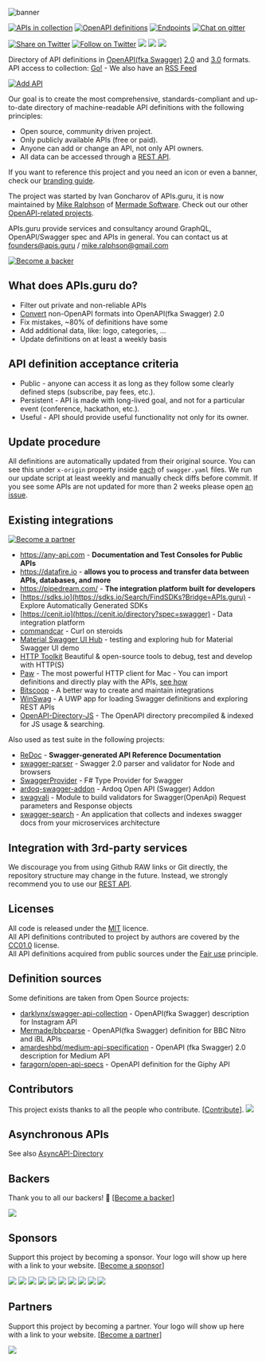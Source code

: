 


![banner]

[![APIs in collection][numApis-image]][apisDir-link]
[![OpenAPI definitions][numSpecs-image]][apisDir-link]
[![Endpoints][endpoints-image]][apisDir-link]
[![Chat on gitter][gitter-image]][gitter-link]

[![Share on Twitter][twitter-image]][twitter-link]
[![Follow on Twitter][twitterFollow-image]][twitterFollow-link]
<a href="#backers" alt="sponsors on Open Collective"><img src="https://opencollective.com/openapi-directory/backers/badge.svg" /></a> <a href="#sponsors" alt="Sponsors on Open Collective"><img src="https://opencollective.com/openapi-directory/sponsors/badge.svg" /></a> <a href="#partners" alt="Partners on Open Collective"><img src="https://opencollective.com/openapi-directory/partner/badge.svg" /></a>

Directory of API definitions in [OpenAPI(fka Swagger)](https://openapis.org) [2.0](https://github.com/OAI/OpenAPI-Specification/blob/master/versions/2.0.md) and [3.0](https://github.com/OAI/OpenAPI-Specification/blob/master/versions/3.0.3.md) formats.<BR>
API access to collection: [Go!][apiDoc-link] - We also have an [RSS Feed](http://api.apis.guru/v2/list.rss)

[![Add API][addAPI-image]][addAPI-link]

Our goal is to create the most comprehensive, standards-compliant and up-to-date directory of machine-readable API definitions with the following principles:
- Open source, community driven project.
- Only publicly available APIs (free or paid).
- Anyone can add or change an API, not only API owners.
- All data can be accessed through a [REST API][apiDoc-link].

If you want to reference this project and you need an icon or even a banner, check our [branding guide](https://github.com/APIs-guru/branding).

The project was started by Ivan Goncharov of APIs.guru, it is now maintained by [Mike Ralphson](https://github.com/MikeRalphson) of [Mermade Software](https://github.com/mermade). Check out our other [OpenAPI-related projects](https://github.com/search?q=org%3AMermade+openapi).

APIs.guru provide services and consultancy around GraphQL, OpenAPI/Swagger spec and APIs in general.
You can contact us at founders@apis.guru / mike.ralphson@gmail.com

[![Become a backer](https://opencollective.com/openapi-directory/tiers/backer.svg?avatarHeight=36&width=600)](https://opencollective.com/openapi-directory)

What does APIs.guru do?
--------------------------
* Filter out private and non-reliable APIs
* [Convert](https://github.com/lucybot/api-spec-converter) non-OpenAPI formats into OpenAPI(fka Swagger) 2.0
* Fix mistakes, ~80% of definitions have some
* Add additional data, like: logo, categories, …
* Update definitions on at least a weekly basis

API definition acceptance criteria
----------------------------------
* Public - anyone can access it as long as they follow some clearly defined steps (subscribe, pay fees, etc.).
* Persistent - API is made with long-lived goal, and not for a particular event (conference, hackathon, etc.).
* Useful - API should provide useful functionality not only for its owner.

Update procedure
--------------------------
All definitions are automatically updated from their original source.
You can see this under `x-origin` property inside [each](https://github.com/APIs-guru/openapi-directory/search?utf8=%E2%9C%93&q=x-origin+filename%3Aswagger.yaml) of `swagger.yaml` files.
We run our update script at least weekly and manually check diffs before commit.
If you see some APIs are not updated for more than 2 weeks please open [an issue](https://github.com/APIs-guru/openapi-directory/issues/new).

Existing integrations
--------------------------

[![Become a partner](https://opencollective.com/openapi-directory/tiers/partner.svg?avatarHeight=36&width=600)](https://opencollective.com/openapi-directory)

 - https://any-api.com - **Documentation and Test Consoles for Public APIs**
 - https://datafire.io - **allows you to process and transfer data between APIs, databases, and more**
 - https://pipedream.com/ - **The integration platform built for developers**
 - [https://sdks.io](https://sdks.io/Search/FindSDKs?Bridge=APIs.guru) - Explore Automatically Generated SDKs
 - [https://cenit.io](https://cenit.io/directory?spec=swagger) - Data integration platform
 - [commandcar](https://github.com/tikalk/commandcar#installing-from-api-models) - Curl on steroids
 - [Material Swagger UI Hub](https://darosh.github.io/angular-swagger-ui-material/hub/) - testing and exploring hub for Material Swagger UI demo
 - [HTTP Toolkit](https://httptoolkit.tech/) Beautiful & open-source tools to debug, test and develop with HTTP(S)
 - [Paw](https://paw.cloud/) - The most powerful HTTP client for Mac - You can import definitions and directly play with the APIs, [see how](https://paw.cloud/docs/examples/search-apis)
 - [Bitscoop](https://bitscoop.com/) - A better way to create and maintain integrations
 - [WinSwag](https://github.com/SvenEV/WinSwag) - A UWP app for loading Swagger definitions and exploring REST APIs
 - [OpenAPI-Directory-JS](https://github.com/httptoolkit/openapi-directory-js) - The OpenAPI directory precompiled & indexed for JS usage & searching.

Also used as test suite in the following projects:
 - [ReDoc](https://github.com/Rebilly/ReDoc) - **Swagger-generated API Reference Documentation**
 - [swagger-parser](https://github.com/BigstickCarpet/swagger-parser) - Swagger 2.0 parser and validator for Node and browsers
 - [SwaggerProvider](https://github.com/sergey-tihon/SwaggerProvider) - F# Type Provider for Swagger
 - [ardoq-swagger-addon](https://github.com/ardoq/ardoq-swagger-addon) - Ardoq Open API (Swagger) Addon
 - [swagvali](https://github.com/subeeshcbabu/swagvali/) - Module to build validators for Swagger(OpenApi) Request parameters and Response objects
 - [swagger-search](https://github.com/IG-Group/swagger-search) - An application that collects and indexes swagger docs from your microservices architecture


Integration with 3rd-party services
--------------------------
We discourage you from using Github RAW links or Git directly, the repository structure may change in the future.
Instead, we strongly recommend you to use our [REST API][apiDoc-link].

Licenses
--------------------------
All code is released under the [MIT](http://opensource.org/licenses/MIT) licence.<br>
All API definitions contributed to project by authors are covered by the [CC01.0](https://creativecommons.org/publicdomain/zero/1.0/) license.<br>
All API definitions acquired from public sources under the [Fair use](http://en.wikipedia.org/wiki/Fair_use) principle.

Definition sources
--------------------------
Some definitions are taken from Open Source projects:
 - [darklynx/swagger-api-collection](https://github.com/darklynx/swagger-api-collection) - OpenAPI(fka Swagger) description for Instagram API
 - [Mermade/bbcparse](https://github.com/Mermade/bbcparse) - OpenAPI(fka Swagger) definition for BBC Nitro and iBL APIs
 - [amardeshbd/medium-api-specification](https://github.com/amardeshbd/medium-api-specification) - OpenAPI (fka Swagger) 2.0 description for Medium API
 - [faragorn/open-api-specs](https://github.com/faragorn/open-api-specs) - OpenAPI definition for the Giphy API

[banner]: https://apis.guru/branding/banner.svg "APIs.guru"
[twitter-image]: https://img.shields.io/twitter/url/http/APIs.guru.svg?style=social
[twitter-link]: https://twitter.com/intent/tweet?text=http%3A%2F%2FAPIs.guru%20-%20Wikipedia%20for%20%23Web%20%23APIs%20by%20@APIs_guru%20pic.twitter.com/UhlhbMw1NP
[twitterFollow-image]: https://img.shields.io/twitter/follow/APIs_guru.svg?style=social
[twitterFollow-link]: https://twitter.com/intent/follow?screen_name=APIs_guru
[gitter-image]: https://img.shields.io/gitter/room/APIs-guru/api-models.svg
[gitter-link]: https://gitter.im/APIs-guru/api-models
[numApis-image]: https://api.apis.guru/badges/apis_in_collection.svg
[numSpecs-image]: https://api.apis.guru/badges/openapi_specs.svg
[endpoints-image]: https://api.apis.guru/badges/endpoints.svg
[apisDir-link]: ./APIs
[addAPI-image]: https://cloud.githubusercontent.com/assets/8336157/15861614/7e31511a-2cd5-11e6-8b79-38ad0f61e598.png
[addAPI-link]: https://apis.guru/add-api/
[apiDoc-link]: https://apis.guru/api-doc/

## Contributors

This project exists thanks to all the people who contribute. [[Contribute](CONTRIBUTING.md)].
<a href="https://github.com/APIs-guru/openapi-directory/graphs/contributors"><img src="https://opencollective.com/openapi-directory/contributors.svg?width=890&button=false" /></a>

## Asynchronous APIs

See also [AsyncAPI-Directory](https://github.com/APIs-guru/asyncapi-directory)

## Backers

Thank you to all our backers! 🙏 [[Become a backer](https://opencollective.com/openapi-directory#backer)]

<a href="https://opencollective.com/openapi-directory#backers" target="_blank"><img src="https://opencollective.com/openapi-directory/backers.svg?width=890"></a>


## Sponsors

Support this project by becoming a sponsor. Your logo will show up here with a link to your website. [[Become a sponsor](https://opencollective.com/openapi-directory#sponsor)]

<a href="https://opencollective.com/openapi-directory/sponsor/0/website" target="_blank"><img src="https://opencollective.com/openapi-directory/sponsor/0/avatar.svg"></a>
<a href="https://opencollective.com/openapi-directory/sponsor/1/website" target="_blank"><img src="https://opencollective.com/openapi-directory/sponsor/1/avatar.svg"></a>
<a href="https://opencollective.com/openapi-directory/sponsor/2/website" target="_blank"><img src="https://opencollective.com/openapi-directory/sponsor/2/avatar.svg"></a>
<a href="https://opencollective.com/openapi-directory/sponsor/3/website" target="_blank"><img src="https://opencollective.com/openapi-directory/sponsor/3/avatar.svg"></a>
<a href="https://opencollective.com/openapi-directory/sponsor/4/website" target="_blank"><img src="https://opencollective.com/openapi-directory/sponsor/4/avatar.svg"></a>
<a href="https://opencollective.com/openapi-directory/sponsor/5/website" target="_blank"><img src="https://opencollective.com/openapi-directory/sponsor/5/avatar.svg"></a>
<a href="https://opencollective.com/openapi-directory/sponsor/6/website" target="_blank"><img src="https://opencollective.com/openapi-directory/sponsor/6/avatar.svg"></a>
<a href="https://opencollective.com/openapi-directory/sponsor/7/website" target="_blank"><img src="https://opencollective.com/openapi-directory/sponsor/7/avatar.svg"></a>
<a href="https://opencollective.com/openapi-directory/sponsor/8/website" target="_blank"><img src="https://opencollective.com/openapi-directory/sponsor/8/avatar.svg"></a>
<a href="https://opencollective.com/openapi-directory/sponsor/9/website" target="_blank"><img src="https://opencollective.com/openapi-directory/sponsor/9/avatar.svg"></a>

## Partners

Support this project by becoming a partner. Your logo will show up here with a link to your website. [[Become a partner](https://opencollective.com/openapi-directory#partner)]

<a href="https://opencollective.com/openapi-directory" target="_blank"><img src="https://opencollective.com/openapi-directory/partners.svg?width=890&button=false"></a>
